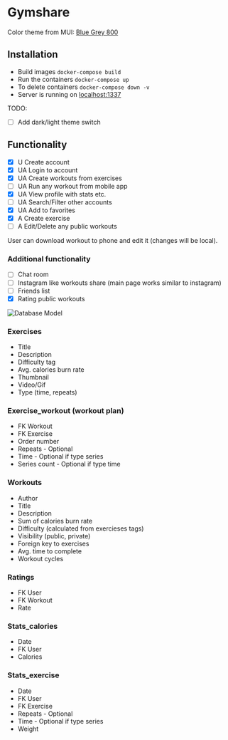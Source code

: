 # Gymshare

Color theme from MUI: [Blue Grey 800](https://material.io/resources/color/#!/?view.left=0&view.right=0&primary.color=37474F)

## Installation
- Build images ```docker-compose build```
- Run the containers ```docker-compose up```
- To delete containers ```docker-compose down -v```
- Server is running on [localhost:1337](http://localhost:1337)

TODO:
- [ ] Add dark/light theme switch

## Functionality
- [x] U Create account
- [x] UA Login to account
- [x] UA Create workouts from exercises
- [ ] UA Run any workout from mobile app
- [x] UA View profile with stats etc.
- [ ] UA Search/Filter other accounts
- [x] UA Add to favorites
- [x] A Create exercise
- [ ] A Edit/Delete any public workouts

User can download workout to phone and edit it (changes will be local).

### Additional functionality
- [ ] Chat room
- [ ] Instagram like workouts share (main page works similar to instagram)
- [ ] Friends list
- [x] Rating public workouts

![Database Model](https://github.com/justdodo27/gymshare/blob/main/db_model.png)

### Exercises
- Title
- Description
- Difficulty tag
- Avg. calories burn rate
- Thumbnail
- Video/Gif
- Type (time, repeats)

### Exercise_workout (workout plan)
- FK Workout
- FK Exercise
- Order number
- Repeats - Optional
- Time - Optional if type series
- Series count - Optional if type time

### Workouts
- Author
- Title
- Description
- Sum of calories burn rate
- Difficulty (calculated from exercieses tags)
- Visibility (public, private)
- Foreign key to exercises
- Avg. time to complete
- Workout cycles

### Ratings
- FK User
- FK Workout
- Rate

### Stats_calories
- Date
- FK User
- Calories

### Stats_exercise
- Date
- FK User
- FK Exercise
- Repeats - Optional
- Time - Optional if type series
- Weight
